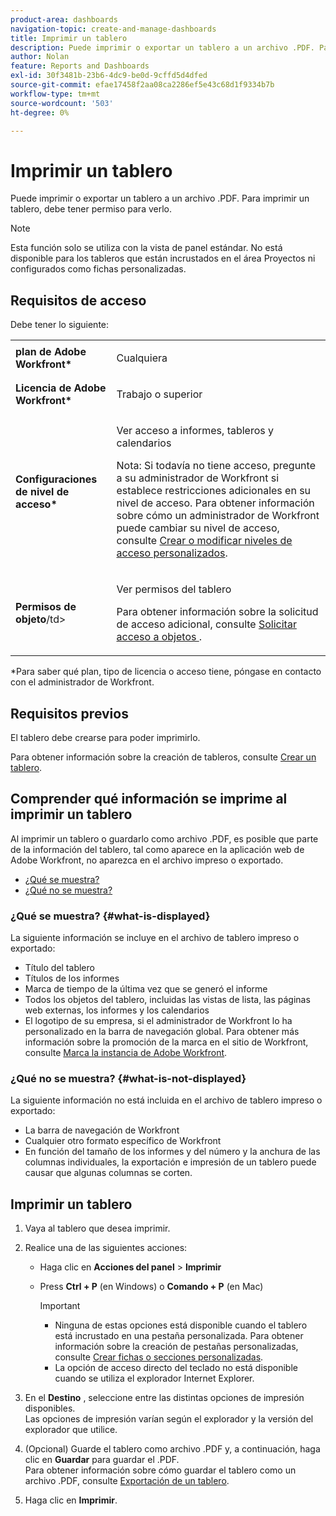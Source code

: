```yaml
---
product-area: dashboards
navigation-topic: create-and-manage-dashboards
title: Imprimir un tablero
description: Puede imprimir o exportar un tablero a un archivo .PDF. Para imprimir un tablero, debe tener permiso para verlo.
author: Nolan
feature: Reports and Dashboards
exl-id: 30f3481b-23b6-4dc9-be0d-9cffd5d4dfed
source-git-commit: efae17458f2aa08ca2286ef5e43c68d1f9334b7b
workflow-type: tm+mt
source-wordcount: '503'
ht-degree: 0%

---
```


# Imprimir un tablero

Puede imprimir o exportar un tablero a un archivo .PDF. Para imprimir un tablero, debe tener permiso para verlo.

>[!NOTE]
>
>Esta función solo se utiliza con la vista de panel estándar. No está disponible para los tableros que están incrustados en el área Proyectos ni configurados como fichas personalizadas.

## Requisitos de acceso

Debe tener lo siguiente:

<table style="table-layout:auto"> 
 <col> 
 <col> 
 <tbody> 
  <tr> 
   <td role="rowheader"><strong>plan de Adobe Workfront*</strong></td> 
   <td> <p>Cualquiera</p> </td> 
  </tr> 
  <tr> 
   <td role="rowheader"><strong>Licencia de Adobe Workfront*</strong></td> 
   <td> <p>Trabajo o superior</p> </td> 
  </tr> 
  <tr> 
   <td role="rowheader"><strong>Configuraciones de nivel de acceso*</strong></td> 
   <td> <p>Ver acceso a informes, tableros y calendarios</p> <p>Nota: Si todavía no tiene acceso, pregunte a su administrador de Workfront si establece restricciones adicionales en su nivel de acceso. Para obtener información sobre cómo un administrador de Workfront puede cambiar su nivel de acceso, consulte <a href="../../../administration-and-setup/add-users/configure-and-grant-access/create-modify-access-levels.md" class="MCXref xref">Crear o modificar niveles de acceso personalizados</a>.</p> </td> 
  </tr> 
  <tr> 
   <td role="rowheader"><strong>Permisos de objeto</strong>/td&gt; 
   <td> <p>Ver permisos del tablero</p> <p>Para obtener información sobre la solicitud de acceso adicional, consulte <a href="../../../workfront-basics/grant-and-request-access-to-objects/request-access.md" class="MCXref xref">Solicitar acceso a objetos </a>.</p> </td> 
  </tr> 
 </tbody> 
</table>

&#42;Para saber qué plan, tipo de licencia o acceso tiene, póngase en contacto con el administrador de Workfront.

## Requisitos previos

El tablero debe crearse para poder imprimirlo.

Para obtener información sobre la creación de tableros, consulte [Crear un tablero](../../../reports-and-dashboards/dashboards/creating-and-managing-dashboards/create-dashboard.md).

## Comprender qué información se imprime al imprimir un tablero

Al imprimir un tablero o guardarlo como archivo .PDF, es posible que parte de la información del tablero, tal como aparece en la aplicación web de Adobe Workfront, no aparezca en el archivo impreso o exportado.

* [¿Qué se muestra?](#what-is-displayed)
* [¿Qué no se muestra?](#what-is-not-displayed)

### ¿Qué se muestra? {#what-is-displayed}

La siguiente información se incluye en el archivo de tablero impreso o exportado:

* Título del tablero
* Títulos de los informes
* Marca de tiempo de la última vez que se generó el informe
* Todos los objetos del tablero, incluidas las vistas de lista, las páginas web externas, los informes y los calendarios
* El logotipo de su empresa, si el administrador de Workfront lo ha personalizado en la barra de navegación global. Para obtener más información sobre la promoción de la marca en el sitio de Workfront, consulte [Marca la instancia de Adobe Workfront](../../../administration-and-setup/customize-workfront/brand-workfront/brand-your-workfront-instance.md).

### ¿Qué no se muestra? {#what-is-not-displayed}

La siguiente información no está incluida en el archivo de tablero impreso o exportado:

* La barra de navegación de Workfront
* Cualquier otro formato específico de Workfront
* En función del tamaño de los informes y del número y la anchura de las columnas individuales, la exportación e impresión de un tablero puede causar que algunas columnas se corten.

## Imprimir un tablero

1. Vaya al tablero que desea imprimir.
1. Realice una de las siguientes acciones:

   * Haga clic en **Acciones del panel** > **Imprimir**

   * Press **Ctrl + P** (en Windows) o **Comando + P** (en Mac)

      >[!IMPORTANT]
      >
      >* Ninguna de estas opciones está disponible cuando el tablero está incrustado en una pestaña personalizada. Para obtener información sobre la creación de pestañas personalizadas, consulte [Crear fichas o secciones personalizadas](../../../workfront-basics/manage-your-account-and-profile/configuring-your-user-profile/create-custom-tabs.md).
      >* La opción de acceso directo del teclado no está disponible cuando se utiliza el explorador Internet Explorer.


1. En el **Destino** , seleccione entre las distintas opciones de impresión disponibles.\
   Las opciones de impresión varían según el explorador y la versión del explorador que utilice.

1. (Opcional) Guarde el tablero como archivo .PDF y, a continuación, haga clic en **Guardar** para guardar el .PDF.\
   Para obtener información sobre cómo guardar el tablero como un archivo .PDF, consulte [Exportación de un tablero](../../../reports-and-dashboards/dashboards/creating-and-managing-dashboards/export-dashboard.md).

1. Haga clic en **Imprimir**.
